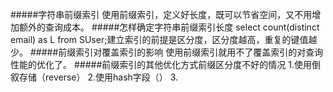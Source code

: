 #####字符串前缀索引
    使用前缀索引，定义好长度，既可以节省空间，又不用增加额外的查询成本。
#####怎样确定字符串前缀索引长度
     select count(distinct email) as L from SUser;建立索引的前提是区分度，区分度越高，重复的键值越少。
#####前缀索引对覆盖索引的影响
    使用前缀索引就用不了覆盖索引的对查询性能的优化了。
#####前缀索引的其他优化方式前缀区分度不好的情况
    1.使用倒叙存储（reverse）
    2.使用hash字段（）
    3.
       